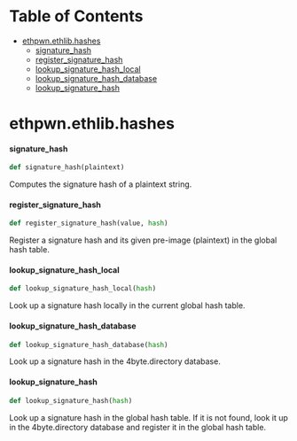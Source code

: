 # Table of Contents

* [ethpwn.ethlib.hashes](#ethpwn.ethlib.hashes)
  * [signature\_hash](#ethpwn.ethlib.hashes.signature_hash)
  * [register\_signature\_hash](#ethpwn.ethlib.hashes.register_signature_hash)
  * [lookup\_signature\_hash\_local](#ethpwn.ethlib.hashes.lookup_signature_hash_local)
  * [lookup\_signature\_hash\_database](#ethpwn.ethlib.hashes.lookup_signature_hash_database)
  * [lookup\_signature\_hash](#ethpwn.ethlib.hashes.lookup_signature_hash)

<a id="ethpwn.ethlib.hashes"></a>

# ethpwn.ethlib.hashes

<a id="ethpwn.ethlib.hashes.signature_hash"></a>

#### signature\_hash

```python
def signature_hash(plaintext)
```

Computes the signature hash of a plaintext string.

<a id="ethpwn.ethlib.hashes.register_signature_hash"></a>

#### register\_signature\_hash

```python
def register_signature_hash(value, hash)
```

Register a signature hash and its given pre-image (plaintext) in the global hash table.

<a id="ethpwn.ethlib.hashes.lookup_signature_hash_local"></a>

#### lookup\_signature\_hash\_local

```python
def lookup_signature_hash_local(hash)
```

Look up a signature hash locally in the current global hash table.

<a id="ethpwn.ethlib.hashes.lookup_signature_hash_database"></a>

#### lookup\_signature\_hash\_database

```python
def lookup_signature_hash_database(hash)
```

Look up a signature hash in the 4byte.directory database.

<a id="ethpwn.ethlib.hashes.lookup_signature_hash"></a>

#### lookup\_signature\_hash

```python
def lookup_signature_hash(hash)
```

Look up a signature hash in the global hash table. If it is not found, look it up in the
4byte.directory database and register it in the global hash table.

